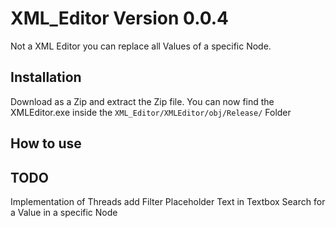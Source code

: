 # XML_Editor Version 0.0.4
Not a XML Editor you can replace all Values of a specific Node.

## Installation
Download as a Zip and extract the Zip file. 
You can now find the XMLEditor.exe inside the `XML_Editor/XMLEditor/obj/Release/` Folder

## How to use

## TODO
Implementation of Threads
add Filter
Placeholder Text in Textbox
Search for a Value in a specific Node
